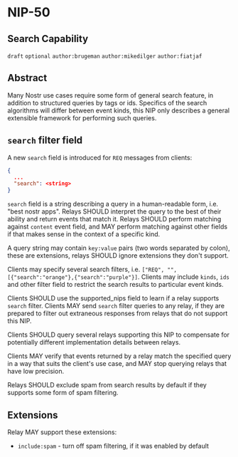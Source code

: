 NIP-50
======

Search Capability
-----------------

`draft` `optional` `author:brugeman` `author:mikedilger` `author:fiatjaf`

## Abstract

Many Nostr use cases require some form of general search feature, in addition to structured queries by tags or ids. 
Specifics of the search algorithms will differ between event kinds, this NIP only describes a general 
extensible framework for performing such queries.

## `search` filter field 

A new `search` field is introduced for `REQ` messages from clients:
```json
{
  ...
  "search": <string>
}
```
`search` field is a string describing a query in a human-readable form, i.e. "best nostr apps". 
Relays SHOULD interpret the query to the best of their ability and return events that match it. 
Relays SHOULD perform matching against `content` event field, and MAY perform
matching against other fields if that makes sense in the context of a specific kind. 

A query string may contain `key:value` pairs (two words separated by colon), these are extensions, relays SHOULD ignore 
extensions they don't support.

Clients may specify several search filters, i.e. `["REQ", "", [{"search":"orange"},{"search":"purple"}]`. Clients may 
include `kinds`, `ids` and other filter field to restrict the search results to particular event kinds.

Clients SHOULD use the supported_nips field to learn if a relay supports `search` filter. Clients MAY send `search` 
filter queries to any relay, if they are prepared to filter out extraneous responses from relays that do not support this NIP.

Clients SHOULD query several relays supporting this NIP to compensate for potentially different 
implementation details between relays.

Clients MAY verify that events returned by a relay match the specified query in a way that suits the
client's use case, and MAY stop querying relays that have low precision.

Relays SHOULD exclude spam from search results by default if they supports some form of spam filtering.

## Extensions

Relay MAY support these extensions:
- `include:spam` - turn off spam filtering, if it was enabled by default
